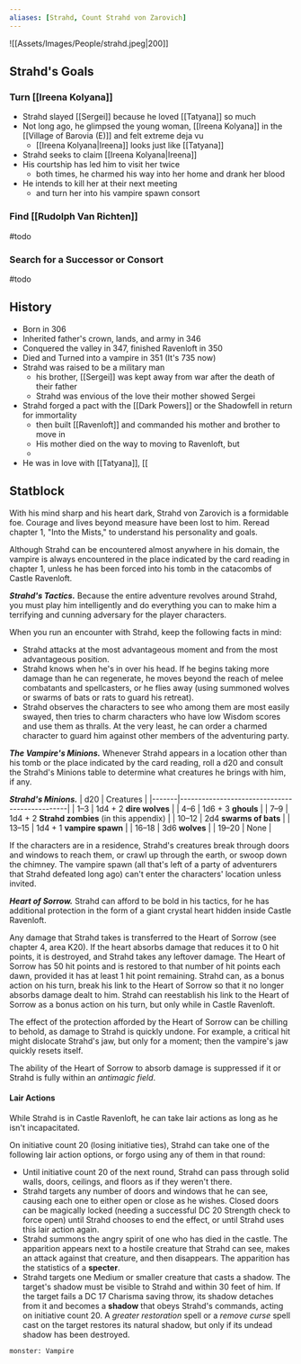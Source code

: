 ```yaml
---
aliases: [Strahd, Count Strahd von Zarovich]
---
```

![[Assets/Images/People/strahd.jpeg|200]]
## Strahd's Goals
### Turn [[Ireena Kolyana]]
- Strahd slayed [[Sergei]] because he loved [[Tatyana]] so much
- Not long ago, he glimpsed the young woman, [[Ireena Kolyana]] in the [[Village of Barovia (E)]] and felt extreme deja vu
	- [[Ireena Kolyana|Ireena]] looks just like [[Tatyana]]
- Strahd seeks to claim [[Ireena Kolyana|Ireena]]
- His courtship has led him to visit her twice
	- both times, he charmed his way into her home and drank her blood
- He intends to kill her at their next meeting
	- and turn her into his vampire spawn consort

### Find [[Rudolph Van Richten]]
#todo 
### Search for a Successor or Consort
#todo 

## History
- Born in 306
- Inherited father's crown, lands, and army in 346
- Conquered the valley in 347, finished Ravenloft in 350
- Died and Turned into a vampire in 351 (It's 735 now)
- Strahd was raised to be a military man
	- his brother, [[Sergei]] was kept away from war after the death of their father
	- Strahd was envious of the love their mother showed Sergei
- Strahd forged a pact with the [[Dark Powers]] or the Shadowfell in return for immortality
	- then built [[Ravenloft]] and commanded his mother and brother to move in
	- His mother died on the way to moving to Ravenloft, but 
	- 
- He was in love with [[Tatyana]], [[

## Statblock
With his mind sharp and his heart dark, Strahd von Zarovich is a formidable foe. Courage and lives beyond measure have been lost to him. Reread chapter 1, "Into the Mists," to understand his personality and goals.

Although Strahd can be encountered almost anywhere in his domain, the vampire is always encountered in the place indicated by the card reading in chapter 1, unless he has been forced into his tomb in the catacombs of Castle Ravenloft.

***Strahd's Tactics.*** Because the entire adventure revolves around Strahd, you must play him intelligently and do everything you can to make him a terrifying and cunning adversary for the player characters.

When you run an encounter with Strahd, keep the following facts in mind:

- Strahd attacks at the most advantageous moment and from the most advantageous position.
- Strahd knows when he's in over his head. If he begins taking more damage than he can regenerate, he moves beyond the reach of melee combatants and spellcasters, or he flies away (using summoned wolves or swarms of bats or rats to guard his retreat).
- Strahd observes the characters to see who among them are most easily swayed, then tries to charm characters who have low Wisdom scores and use them as thralls. At the very least, he can order a charmed character to guard him against other members of the adventuring party.

***The Vampire's Minions.*** Whenever Strahd appears in a location other than his tomb or the place indicated by the card reading, roll a d20 and consult the Strahd's Minions table to determine what creatures he brings with him, if any.

***Strahd's Minions.*** 
| d20   | Creatures                                     |
|-------|-----------------------------------------------|
| 1–3   | 1d4 + 2 **dire wolves**                       |
| 4–6   | 1d6 + 3 **ghouls**                            |
| 7–9   | 1d4 + 2 **Strahd zombies** (in this appendix) |
| 10–12 | 2d4 **swarms of bats**                        |
| 13–15 | 1d4 + 1 **vampire spawn**                     |
| 16–18 | 3d6 **wolves**                                |
| 19–20 | None                                          |

If the characters are in a residence, Strahd's creatures break through doors and windows to reach them, or crawl up through the earth, or swoop down the chimney. The vampire spawn (all that's left of a party of adventurers that Strahd defeated long ago) can't enter the characters' location unless invited.

***Heart of Sorrow.*** Strahd can afford to be bold in his tactics, for he has additional protection in the form of a giant crystal heart hidden inside Castle Ravenloft.

Any damage that Strahd takes is transferred to the Heart of Sorrow (see chapter 4, area K20). If the heart absorbs damage that reduces it to 0 hit points, it is destroyed, and Strahd takes any leftover damage. The Heart of Sorrow has 50 hit points and is restored to that number of hit points each dawn, provided it has at least 1 hit point remaining. Strahd can, as a bonus action on his turn, break his link to the Heart of Sorrow so that it no longer absorbs damage dealt to him. Strahd can reestablish his link to the Heart of Sorrow as a bonus action on his turn, but only while in Castle Ravenloft.

The effect of the protection afforded by the Heart of Sorrow can be chilling to behold, as damage to Strahd is quickly undone. For example, a critical hit might dislocate Strahd's jaw, but only for a moment; then the vampire's jaw quickly resets itself.

The ability of the Heart of Sorrow to absorb damage is suppressed if it or Strahd is fully within an *antimagic field*.

#### Lair Actions
While Strahd is in Castle Ravenloft, he can take lair actions as long as he isn't incapacitated. 

On initiative count 20 (losing initiative ties), Strahd can take one of the following lair action options, or forgo using any of them in that round:

- Until initiative count 20 of the next round, Strahd can pass through solid walls, doors, ceilings, and floors as if they weren't there.
- Strahd targets any number of doors and windows that he can see, causing each one to either open or close as he wishes. Closed doors can be magically locked (needing a successful DC 20 Strength check to force open) until Strahd chooses to end the effect, or until Strahd uses this lair action again.
- Strahd summons the angry spirit of one who has died in the castle. The apparition appears next to a hostile creature that Strahd can see, makes an attack against that creature, and then disappears. The apparition has the statistics of a **specter**.
- Strahd targets one Medium or smaller creature that casts a shadow. The target's shadow must be visible to Strahd and within 30 feet of him. If the target fails a DC 17 Charisma saving throw, its shadow detaches from it and becomes a **shadow** that obeys Strahd's commands, acting on initiative count 20. A *greater restoration* spell or a *remove curse* spell cast on the target restores its natural shadow, but only if its undead shadow has been destroyed.


```statblock
monster: Vampire
```
